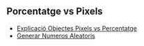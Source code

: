 ## Porcentatge vs Pixels

* [Explicació Objectes Pixels vs Percentatge](https://www.youtube.com/watch?v=fgl8IQS_YFU&list=PLwMWARFV3qSr_B0dIewfvIExuuYogisHP&index=3)
* [Generar Numeros Aleatoris](https://www.youtube.com/watch?v=xdegKBKRxa0&list=PLwMWARFV3qSr_B0dIewfvIExuuYogisHP&index=8)
